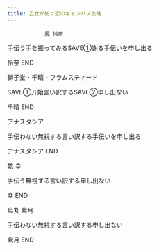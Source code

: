 ```yaml
---
title: 乙女が紡ぐ恋のキャンバス攻略
---
```


                鳳 怜奈

手伝う手を振ってみるSAVE①謝る手伝いを申し出る

怜奈 END

獅子堂・千晴・フラムスティード

SAVE①开始言い訳するSAVE②申し出ない

千晴 END

アナスタシア

手伝わない無視する言い訳する手伝いを申し出る

アナスタシア END

乾 幸

手伝う無視する言い訳する申し出ない

幸 END

烏丸 紫月

手伝わない無視する言い訳する申し出ない

紫月 END
              
